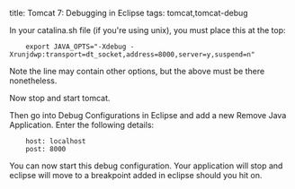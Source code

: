 title: Tomcat 7: Debugging in Eclipse
tags: tomcat,tomcat-debug

In your catalina.sh file (if you're using unix), you must place this at the top:

		export JAVA_OPTS="-Xdebug -Xrunjdwp:transport=dt_socket,address=8000,server=y,suspend=n"

Note the line may contain other options, but the above must be there nonetheless.

Now stop and start tomcat.

Then go into Debug Configurations in Eclipse and add a new Remove Java Application. Enter the following details:

		host: localhost
		post: 8000

You can now start this debug configuration. Your application will stop and eclipse will move to a breakpoint added in eclipse should you hit on.
